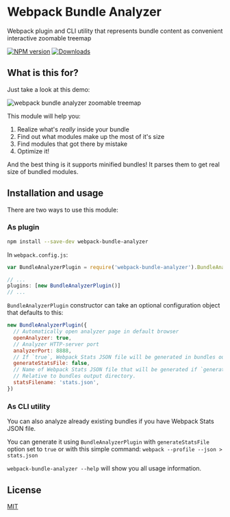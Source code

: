 # Webpack Bundle Analyzer
Webpack plugin and CLI utility that represents bundle content as convenient interactive zoomable treemap

[![NPM version][npm-image]][npm-url] [![Downloads][downloads-image]][npm-url]

## What is this for?
Just take a look at this demo:

![webpack bundle analyzer zoomable treemap](https://cloud.githubusercontent.com/assets/302213/19711973/908ae002-9b42-11e6-8471-bc8e9ab6dec7.gif)

This module will help you:

1. Realize what's *really* inside your bundle
2. Find out what modules make up the most of it's size
3. Find modules that got there by mistake
4. Optimize it!

And the best thing is it supports minified bundles! It parses them to get real size of bundled modules.

## Installation and usage
There are two ways to use this module:

### As plugin
```sh
npm install --save-dev webpack-bundle-analyzer
```

In `webpack.config.js`:
```js
var BundleAnalyzerPlugin = require('webpack-bundle-analyzer').BundleAnalyzerPlugin;

// ...
plugins: [new BundleAnalyzerPlugin()]
// ...
```

`BundleAnalyzerPlugin` constructor can take an optional configuration object that defaults to this:

```js
new BundleAnalyzerPlugin({
  // Automatically open analyzer page in default browser
  openAnalyzer: true,
  // Analyzer HTTP-server port
  analyzerPort: 8888,
  // If `true`, Webpack Stats JSON file will be generated in bundles output directory
  generateStatsFile: false,
  // Name of Webpack Stats JSON file that will be generated if `generateStatsFile` is `true`.
  // Relative to bundles output directory.
  statsFilename: 'stats.json',
})
```

### As CLI utility
You can also analyze already existing bundles if you have Webpack Stats JSON file.

You can generate it using `BundleAnalyzerPlugin` with `generateStatsFile` option set to `true` or with this simple
command: `webpack --profile --json > stats.json`

`webpack-bundle-analyzer --help` will show you all usage information.
 
## License

[MIT](LICENSE)

[downloads-image]: https://img.shields.io/npm/dt/webpack-bundle-analyzer.svg
[npm-url]: https://www.npmjs.com/package/webpack-bundle-analyzer
[npm-image]: https://img.shields.io/npm/v/webpack-bundle-analyzer.svg
